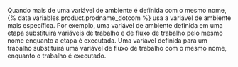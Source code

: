 Quando mais de uma variável de ambiente é definida com o mesmo nome, {% data variables.product.prodname_dotcom %} usa a variável de ambiente mais específica. Por exemplo, uma variável de ambiente definida em uma etapa substituirá variáveis de trabalho e de fluxo de trabalho pelo mesmo nome enquanto a etapa é executada. Uma variável definida para um trabalho substituirá uma variável de fluxo de trabalho com o mesmo nome, enquanto o trabalho é executado.
